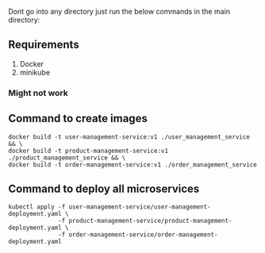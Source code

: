 Dont go into any directory
just run the below commands in the main directory:

## Requirements
1. Docker
2. minikube

### Might not work

## Command to create images 
```
docker build -t user-management-service:v1 ./user_management_service && \
docker build -t product-management-service:v1 ./product_management_service && \
docker build -t order-management-service:v1 ./order_management_service

```

## Command to deploy all microservices 
```
kubectl apply -f user-management-service/user-management-deployment.yaml \
              -f product-management-service/product-management-deployment.yaml \
              -f order-management-service/order-management-deployment.yaml
```

